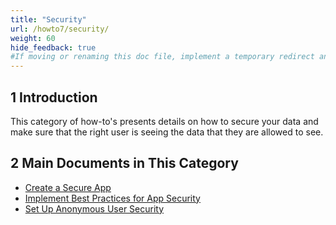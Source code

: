 ```yaml
---
title: "Security"
url: /howto7/security/
weight: 60
hide_feedback: true
#If moving or renaming this doc file, implement a temporary redirect and let the respective team know they should update the URL in the product. See Mapping to Products for more details.
---
```


## 1 Introduction

This category of how-to's presents details on how to secure your data and make sure that the right user is seeing the data that they are allowed to see.

## 2 Main Documents in This Category

* [Create a Secure App](/howto7/security/create-a-secure-app/)
* [Implement Best Practices for App Security](/howto7/security/best-practices-security/)
* [Set Up Anonymous User Security](/howto7/security/set-up-anonymous-user-security/)
